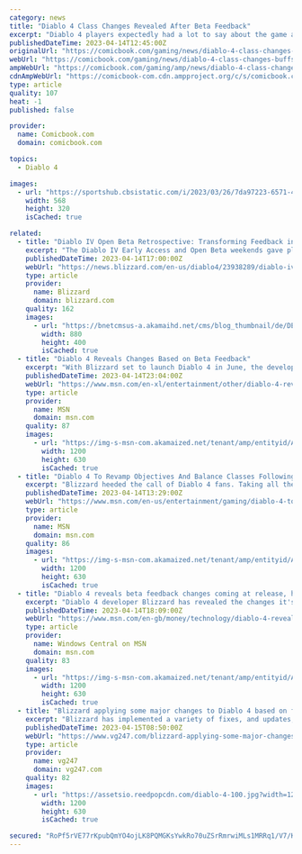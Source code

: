 ```yaml
---
category: news
title: "Diablo 4 Class Changes Revealed After Beta Feedback"
excerpt: "Diablo 4 players expectedly had a lot to say about the game after spending time with the open beta, and a lot of those conversations dealt with how the game's various classes felt. The Barbarian, ..."
publishedDateTime: 2023-04-14T12:45:00Z
originalUrl: "https://comicbook.com/gaming/news/diablo-4-class-changes-buffs-nerfs-beta/"
webUrl: "https://comicbook.com/gaming/news/diablo-4-class-changes-buffs-nerfs-beta/"
ampWebUrl: "https://comicbook.com/gaming/amp/news/diablo-4-class-changes-buffs-nerfs-beta/"
cdnAmpWebUrl: "https://comicbook-com.cdn.ampproject.org/c/s/comicbook.com/gaming/amp/news/diablo-4-class-changes-buffs-nerfs-beta/"
type: article
quality: 107
heat: -1
published: false

provider:
  name: Comicbook.com
  domain: comicbook.com

topics:
  - Diablo 4

images:
  - url: "https://sportshub.cbsistatic.com/i/2023/03/26/7da97223-6571-4286-9350-21d755cb1f41/new-games-out-this-month.png?width=568&height=320"
    width: 568
    height: 320
    isCached: true

related:
  - title: "Diablo IV Open Beta Retrospective: Transforming Feedback into Change"
    excerpt: "The Diablo IV Early Access and Open Beta weekends gave players the opportunity to see Sanctuary anew. As we look forward to launch, we’ve used player feedback and gameplay data to inform a series of updates to various systems. Come see what’s changed!"
    publishedDateTime: 2023-04-14T17:00:00Z
    webUrl: "https://news.blizzard.com/en-us/diablo4/23938289/diablo-iv-open-beta-retrospective-transforming-feedback-into-change"
    type: article
    provider:
      name: Blizzard
      domain: blizzard.com
    quality: 162
    images:
      - url: "https://bnetcmsus-a.akamaihd.net/cms/blog_thumbnail/de/DE6R1QRYNDEP1681262788714.png"
        width: 880
        height: 400
        isCached: true
  - title: "Diablo 4 Reveals Changes Based on Beta Feedback"
    excerpt: "With Blizzard set to launch Diablo 4 in June, the developer has held multiple test phases for the action RPG and has now revealed some changes that have been made based on fan feedback from the beta."
    publishedDateTime: 2023-04-14T23:04:00Z
    webUrl: "https://www.msn.com/en-xl/entertainment/other/diablo-4-reveals-changes-based-on-beta-feedback/ar-AA19SlR2"
    type: article
    provider:
      name: MSN
      domain: msn.com
    quality: 87
    images:
      - url: "https://img-s-msn-com.akamaized.net/tenant/amp/entityid/AA19S4Kv.img?h=630&w=1200&m=6&q=60&o=t&l=f&f=jpg&x=615&y=120"
        width: 1200
        height: 630
        isCached: true
  - title: "Diablo 4 To Revamp Objectives And Balance Classes Following Fan Feedback"
    excerpt: "Blizzard heeded the call of Diablo 4 fans. Taking all the feedback from the recent early access and open beta weekends to heart, the team has laid out a slew of tweaks and balance changes to be ..."
    publishedDateTime: 2023-04-14T13:29:00Z
    webUrl: "https://www.msn.com/en-us/entertainment/gaming/diablo-4-to-revamp-objectives-and-balance-classes-following-fan-feedback/ar-AA19StBa"
    type: article
    provider:
      name: MSN
      domain: msn.com
    quality: 86
    images:
      - url: "https://img-s-msn-com.akamaized.net/tenant/amp/entityid/AA19SjId.img?h=630&w=1200&m=6&q=60&o=t&l=f&f=jpg&x=488&y=182"
        width: 1200
        height: 630
        isCached: true
  - title: "Diablo 4 reveals beta feedback changes coming at release, here's the full list"
    excerpt: "Diablo 4 developer Blizzard has revealed the changes it's making to the game now that the betas have concluded and fans have given their feedback. These tweaks will be live when Diablo 4 launches on ..."
    publishedDateTime: 2023-04-14T18:09:00Z
    webUrl: "https://www.msn.com/en-gb/money/technology/diablo-4-reveals-beta-feedback-changes-coming-at-release-heres-the-full-list/ar-AA19SO3w"
    type: article
    provider:
      name: Windows Central on MSN
      domain: msn.com
    quality: 83
    images:
      - url: "https://img-s-msn-com.akamaized.net/tenant/amp/entityid/AA19SEF2.img?h=630&w=1200&m=6&q=60&o=t&l=f&f=jpg"
        width: 1200
        height: 630
        isCached: true
  - title: "Blizzard applying some major changes to Diablo 4 based on feedback from the betas"
    excerpt: "Blizzard has implemented a variety of fixes, and updates, to Diablo 4 since the beta weekends were held. The studio said the changes were made due to reviewing player feedback and gameplay data. The ..."
    publishedDateTime: 2023-04-15T08:50:00Z
    webUrl: "https://www.vg247.com/blizzard-applying-some-major-changes-to-diablo-4-based-on-feedback-from-the-betas"
    type: article
    provider:
      name: vg247
      domain: vg247.com
    quality: 82
    images:
      - url: "https://assetsio.reedpopcdn.com/diablo-4-100.jpg?width=1200&height=630&fit=crop&enable=upscale&auto=webp"
        width: 1200
        height: 630
        isCached: true

secured: "RoPf5rVE77rKpubQmYO4ojLK8PQMGKsYwkRo70uZSrRmrwiMLs1MRRq1/V7/KH81JsHxHaSishZjcXSu9EdM1DfN5uSStadPwTM1A+WkQa3/EgVqRiEPwZc+8o436dThaNP0+jWIHY6gIaoN1WyyfEIbO09MwZWHSXfxCpUvMh6urJ0qWdQvZ4NV3LMwS4nFLgM3qaCTHDtc1n02UU4kLmtULQIPgTjc/fzFmBa3HKFtwnKIwNEif1w6KJO2LIZHbchl3kTpsIFvo61r7VhfGW+1WhasCoqignYk2NQqxY5PyXW7PHms1DusBYXeLw9WR3lawvhmvr0WUWL2pbW189bmDcAwg8WuB0u30J1tta0=;ro8L9EB5VbaHaE5A2Rz5vQ=="
---
```


